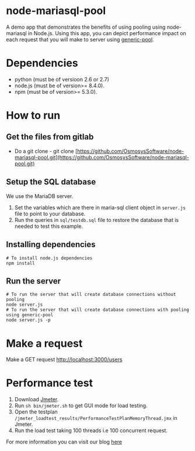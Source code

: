 node-mariasql-pool
========================
A demo app that demonstrates the benefits of using pooling using node-mariasql in Node.js. Using this app,
you can depict performance impact on each request that you will make to server using [generic-pool](https://github.com/coopernurse/node-pool).
# Dependencies
- python (must be of versioon 2.6 or 2.7)
- node.js (must be of version>= 8.4.0).
- npm (must be of version>= 5.3.0).


# How to run

## Get the files from gitlab
- Do a git clone - git clone [https://github.com/OsmosysSoftware/node-mariasql-pool.git](https://github.com/OsmosysSoftware/node-mariasql-pool.git)

## Setup the SQL database

We use the MariaDB server.

1. Set the variables which are there in maria-sql client object in `server.js` file to point to your database.
2. Run the queries in `sql/testdb.sql` file to restore the database that is needed to test this example.

## Installing dependencies
```
# To install node.js dependencies
npm install
```

## Run the server
```
# To run the server that will create database connections without pooling
node server.js
# To run the server that will create database connections with pooling using generic-pool
node server.js -p
```
# Make a request

Make a GET request [http://localhost:3000/users](http://localhost:3000/users)

# Performance test
1. Download [Jmeter](http://www-us.apache.org/dist//jmeter/binaries/apache-jmeter-3.3.tgz).
2. Run `sh bin/jmeter.sh` to get GUI mode for load testing.
3. Open the testplan `/jmeter_loadtest_results/PerformanceTestPlanMemoryThread.jmx` in Jmeter.
4. Run the load test taking 100 threads i.e 100 concurrent request.

For more information you can visit our blog [here](http://10.0.0.155/books/faq-nodejs/page/how-to-use-mariasql-driver-with-generic-pool)
